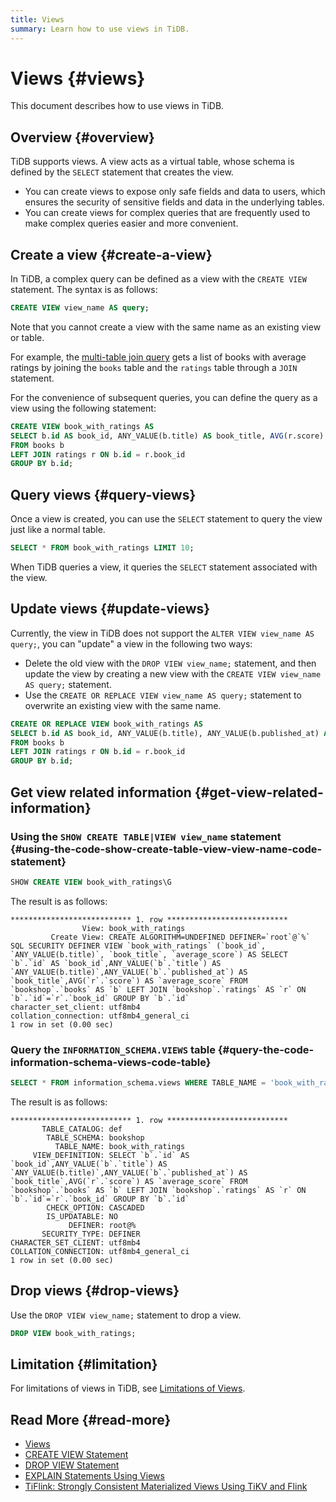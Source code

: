 ```yaml
---
title: Views
summary: Learn how to use views in TiDB.
---
```


# Views {#views}

This document describes how to use views in TiDB.

## Overview {#overview}

TiDB supports views. A view acts as a virtual table, whose schema is defined by the `SELECT` statement that creates the view.

-   You can create views to expose only safe fields and data to users, which ensures the security of sensitive fields and data in the underlying tables.
-   You can create views for complex queries that are frequently used to make complex queries easier and more convenient.

## Create a view {#create-a-view}

In TiDB, a complex query can be defined as a view with the `CREATE VIEW` statement. The syntax is as follows:

```sql
CREATE VIEW view_name AS query;
```

Note that you cannot create a view with the same name as an existing view or table.

For example, the [multi-table join query](/develop/dev-guide-join-tables.md) gets a list of books with average ratings by joining the `books` table and the `ratings` table through a `JOIN` statement.

For the convenience of subsequent queries, you can define the query as a view using the following statement:

```sql
CREATE VIEW book_with_ratings AS
SELECT b.id AS book_id, ANY_VALUE(b.title) AS book_title, AVG(r.score) AS average_score
FROM books b
LEFT JOIN ratings r ON b.id = r.book_id
GROUP BY b.id;
```

## Query views {#query-views}

Once a view is created, you can use the `SELECT` statement to query the view just like a normal table.

```sql
SELECT * FROM book_with_ratings LIMIT 10;
```

When TiDB queries a view, it queries the `SELECT` statement associated with the view.

## Update views {#update-views}

Currently, the view in TiDB does not support the `ALTER VIEW view_name AS query;`, you can "update" a view in the following two ways:

-   Delete the old view with the `DROP VIEW view_name;` statement, and then update the view by creating a new view with the `CREATE VIEW view_name AS query;` statement.
-   Use the `CREATE OR REPLACE VIEW view_name AS query;` statement to overwrite an existing view with the same name.

```sql
CREATE OR REPLACE VIEW book_with_ratings AS
SELECT b.id AS book_id, ANY_VALUE(b.title), ANY_VALUE(b.published_at) AS book_title, AVG(r.score) AS average_score
FROM books b
LEFT JOIN ratings r ON b.id = r.book_id
GROUP BY b.id;
```

## Get view related information {#get-view-related-information}

### Using the <code>SHOW CREATE TABLE|VIEW view_name</code> statement {#using-the-code-show-create-table-view-view-name-code-statement}

```sql
SHOW CREATE VIEW book_with_ratings\G
```

The result is as follows:

```
*************************** 1. row ***************************
                View: book_with_ratings
         Create View: CREATE ALGORITHM=UNDEFINED DEFINER=`root`@`%` SQL SECURITY DEFINER VIEW `book_with_ratings` (`book_id`, `ANY_VALUE(b.title)`, `book_title`, `average_score`) AS SELECT `b`.`id` AS `book_id`,ANY_VALUE(`b`.`title`) AS `ANY_VALUE(b.title)`,ANY_VALUE(`b`.`published_at`) AS `book_title`,AVG(`r`.`score`) AS `average_score` FROM `bookshop`.`books` AS `b` LEFT JOIN `bookshop`.`ratings` AS `r` ON `b`.`id`=`r`.`book_id` GROUP BY `b`.`id`
character_set_client: utf8mb4
collation_connection: utf8mb4_general_ci
1 row in set (0.00 sec)
```

### Query the <code>INFORMATION_SCHEMA.VIEWS</code> table {#query-the-code-information-schema-views-code-table}

```sql
SELECT * FROM information_schema.views WHERE TABLE_NAME = 'book_with_ratings'\G
```

The result is as follows:

```
*************************** 1. row ***************************
       TABLE_CATALOG: def
        TABLE_SCHEMA: bookshop
          TABLE_NAME: book_with_ratings
     VIEW_DEFINITION: SELECT `b`.`id` AS `book_id`,ANY_VALUE(`b`.`title`) AS `ANY_VALUE(b.title)`,ANY_VALUE(`b`.`published_at`) AS `book_title`,AVG(`r`.`score`) AS `average_score` FROM `bookshop`.`books` AS `b` LEFT JOIN `bookshop`.`ratings` AS `r` ON `b`.`id`=`r`.`book_id` GROUP BY `b`.`id`
        CHECK_OPTION: CASCADED
        IS_UPDATABLE: NO
             DEFINER: root@%
       SECURITY_TYPE: DEFINER
CHARACTER_SET_CLIENT: utf8mb4
COLLATION_CONNECTION: utf8mb4_general_ci
1 row in set (0.00 sec)
```

## Drop views {#drop-views}

Use the `DROP VIEW view_name;` statement to drop a view.

```sql
DROP VIEW book_with_ratings;
```

## Limitation {#limitation}

For limitations of views in TiDB, see [Limitations of Views](/views.md#limitations).

## Read More {#read-more}

-   [Views](/views.md)
-   [CREATE VIEW Statement](/sql-statements/sql-statement-create-view.md)
-   [DROP VIEW Statement](/sql-statements/sql-statement-drop-view.md)
-   [EXPLAIN Statements Using Views](/explain-views.md)
-   [TiFlink: Strongly Consistent Materialized Views Using TiKV and Flink](https://github.com/tiflink/tiflink)
